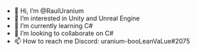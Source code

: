 - 👋 Hi, I’m @RaulUranium
- 👀 I’m interested in Unity and Unreal Engine
- 🌱 I’m currently learning C#
- 💞️ I’m looking to collaborate on C#
- 📫 How to reach me Discord: uranium-booLeanVaLue#2075

<!---
RaulUranium/RaulUranium is a ✨ special ✨ repository because its `README.md` (this file) appears on your GitHub profile.
You can click the Preview link to take a look at your changes.
--->
